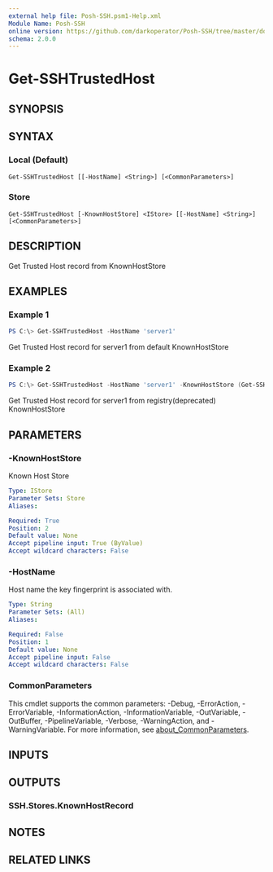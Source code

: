 ```yaml
---
external help file: Posh-SSH.psm1-Help.xml
Module Name: Posh-SSH
online version: https://github.com/darkoperator/Posh-SSH/tree/master/docs
schema: 2.0.0
---
```


# Get-SSHTrustedHost

## SYNOPSIS

## SYNTAX

### Local (Default)
```
Get-SSHTrustedHost [[-HostName] <String>] [<CommonParameters>]
```

### Store
```
Get-SSHTrustedHost [-KnownHostStore] <IStore> [[-HostName] <String>] [<CommonParameters>]
```

## DESCRIPTION
Get Trusted Host record from KnownHostStore

## EXAMPLES

### Example 1
```powershell
PS C:\> Get-SSHTrustedHost -HostName 'server1'
```

Get Trusted Host record for server1 from default KnownHostStore

### Example 2
```powershell
PS C:\> Get-SSHTrustedHost -HostName 'server1' -KnownHostStore (Get-SSHRegistryKnownHost)
```

Get Trusted Host record for server1 from registry(deprecated) KnownHostStore

## PARAMETERS

### -KnownHostStore
Known Host Store

```yaml
Type: IStore
Parameter Sets: Store
Aliases:

Required: True
Position: 2
Default value: None
Accept pipeline input: True (ByValue)
Accept wildcard characters: False
```

### -HostName
Host name the key fingerprint is associated with.

```yaml
Type: String
Parameter Sets: (All)
Aliases:

Required: False
Position: 1
Default value: None
Accept pipeline input: False
Accept wildcard characters: False
```

### CommonParameters
This cmdlet supports the common parameters: -Debug, -ErrorAction, -ErrorVariable, -InformationAction, -InformationVariable, -OutVariable, -OutBuffer, -PipelineVariable, -Verbose, -WarningAction, and -WarningVariable. For more information, see [about_CommonParameters](http://go.microsoft.com/fwlink/?LinkID=113216).

## INPUTS

## OUTPUTS

### SSH.Stores.KnownHostRecord
## NOTES

## RELATED LINKS
